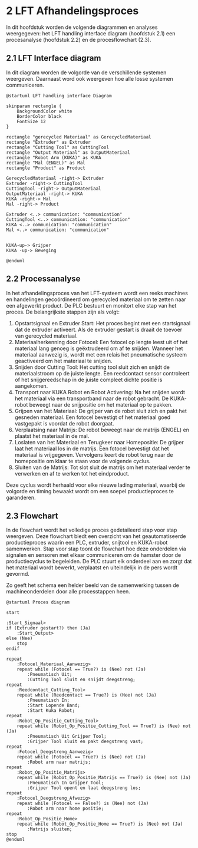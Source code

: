 # 2 LFT Afhandelingsproces

In dit hoofdstuk worden de volgende diagrammen en analyses weergegeven: het LFT handling interface diagram (hoofdstuk 2.1) een procesanalyse (hoofdstuk 2.2) en de procesflowchart (2.3).
## 2.1 LFT Interface diagram

In dit diagram worden de volgorde van de verschillende systemen weergeven. Daarnaast word ook weergeven hoe alle losse systemen communiceren.

```plantuml
@startuml LFT handling interface Diagram

skinparam rectangle {
    BackgroundColor white
    BorderColor black
    FontSize 12
}

rectangle "gerecycled Materiaal" as GerecycledMateriaal
rectangle "Extruder" as Extruder
rectangle "Cutting Tool" as CuttingTool
rectangle "Output Materiaal" as OutputMateriaal
rectangle "Robot Arm (KUKA)" as KUKA
rectangle "Mal (ENGEL)" as Mal
rectangle "Product" as Product

GerecycledMateriaal -right-> Extruder 
Extruder -right-> CuttingTool 
CuttingTool -right-> OutputMateriaal
OutputMateriaal -right-> KUKA
KUKA -right-> Mal
Mal -right-> Product 

Extruder <..> communication: "communication"
CuttingTool <..> communication: "communication"
KUKA <..> communication: "communication"
Mal <..> communication: "communication"


KUKA-up-> Grijper 
KUKA -up-> Beweging

@enduml
```

## 2.2 Processanalyse

In het afhandelingsproces van het LFT-systeem wordt een reeks machines en handelingen gecoördineerd om gerecycled materiaal om te zetten naar een afgewerkt product. De PLC bestuurt en monitort elke stap van het proces. De belangrijkste stappen zijn als volgt:

1. Opstartsignaal en Extruder Start: Het proces begint met een startsignaal dat de extruder activeert. Als de extruder gestart is draait de toevoer van gerecycled materiaal.
2. Materiaalherkenning door Fotocel: Een fotocel op lengte leest uit of het materiaal lang genoeg is geëxtrudeerd om af te snijden. Wanneer het materiaal aanwezig is, wordt met een relais het pneumatische systeem geactiveerd om het materiaal te snijden.
3. Snijden door Cutting Tool: Het cutting tool sluit zich en snijdt de materiaalstroom op de juiste lengte. Een reedcontact sensor controleert of het snijgereedschap in de juiste compleet dichte positie is aangekomen.
4. Transport naar KUKA Robot en Robot Activering: Na het snijden wordt het materiaal via een transportband naar de robot gebracht. De KUKA-robot beweegt naar de snijpositie om het materiaal op te pakken.
5. Grijpen van het Materiaal: De grijper van de robot sluit zich en pakt het gesneden materiaal. Een fotocel bevestigt of het materiaal goed vastgepakt is voordat de robot doorgaat.
6. Verplaatsing naar Matrijs: De robot beweegt naar de matrijs (ENGEL) en plaatst het materiaal in de mal.
7. Loslaten van het Materiaal en Terugkeer naar Homepositie: De grijper laat het materiaal los in de matrijs. Een fotocel bevestigt dat het materiaal is vrijgegeven. Vervolgens keert de robot terug naar de homepositie om klaar te staan voor de volgende cyclus.
8. Sluiten van de Matrijs: Tot slot sluit de matrijs om het materiaal verder te verwerken en af te werken tot het eindproduct.

Deze cyclus wordt herhaald voor elke nieuwe lading materiaal, waarbij de volgorde en timing bewaakt wordt om een soepel productieproces te garanderen.

## 2.3 Flowchart

In de flowchart wordt het volledige proces gedetaileerd stap voor stap weergeven.
Deze flowchart biedt een overzicht van het geautomatiseerde productieproces waarin een PLC, extruder, snijtool en KUKA-robot samenwerken. Stap voor stap toont de flowchart hoe deze onderdelen via signalen en sensoren met elkaar communiceren om de hamster door de productiecyclus te begeleiden. De PLC stuurt elk onderdeel aan en zorgt dat het materiaal wordt bewerkt, verplaatst en uiteindelijk in de pers wordt gevormd.

Zo geeft het schema een helder beeld van de samenwerking tussen de machineonderdelen door alle processtappen heen.

```plantuml
@startuml Proces diagram

start

:Start_Signaal>
if (Extruder gestart?) then (Ja)
    :Start_Output>
else (Nee)
    stop
endif

repeat
    :Fotocel_Materiaal_Aanwezig>
    repeat while (Fotocel == True?) is (Nee) not (Ja)
        :Pneumatisch Uit;
        :Cutting Tool sluit en snijdt deegstreng;
repeat
    :Reedcontact_Cutting_Tool>
    repeat while (Reedcontact == True?) is (Nee) not (Ja)
        :Pneumatisch In;
        :Start Lopende Band;
        :Start Kuka Robot;
repeat
    :Robot_Op_Positie_Cutting_Tool>
    repeat while (Robot_Op_Positie_Cutting_Tool == True?) is (Nee) not (Ja)
        :Pneumatisch Uit Grijper Tool;
        :Grijper Tool sluit en pakt deegstreng vast;
repeat
    :Fotocel_Deegstreng_Aanwezig>
    repeat while (Fotocel == True?) is (Nee) not (Ja)
        :Robot arm naar matrijs;
repeat
    :Robot_Op_Positie_Matrijs>
    repeat while (Robot_Op_Positie_Matrijs == True?) is (Nee) not (Ja)
        :Pneumatisch In Grijper Tool;
        :Grijper Tool opent en laat deegstreng los;
repeat
    :Fotocel_Deegstreng_Afwezig>
    repeat while (Fotocel == False?) is (Nee) not (Ja)
        :Robot arm naar home positie;
repeat
    :Robot_Op_Positie_Home>
    repeat while (Robot_Op_Positie_Home == True?) is (Nee) not (Ja)
        :Matrijs sluiten;
stop
@enduml
```